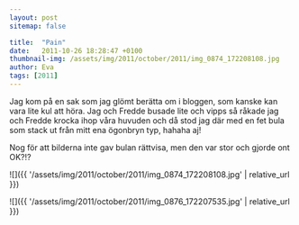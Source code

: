 ```yaml
---
layout: post
sitemap: false

title:  "Pain"
date:   2011-10-26 18:28:47 +0100
thumbnail-img: /assets/img/2011/october/2011/img_0874_172208108.jpg
author: Eva
tags: [2011]
---
```


Jag kom på en sak som jag glömt berätta om i bloggen, som kanske kan vara lite kul att höra. Jag och Fredde busade lite och vipps så råkade jag och Fredde krocka ihop våra huvuden och då stod jag där med en fet bula som stack ut från mitt ena ögonbryn typ, hahaha aj!





















Nog för att bilderna inte gav bulan rättvisa, men den var stor och gjorde ont OK?!?

![]({{ '/assets/img/2011/october/2011/img_0874_172208108.jpg'  | relative_url }})

![]({{ '/assets/img/2011/october/2011/img_0876_172207535.jpg'  | relative_url }})

